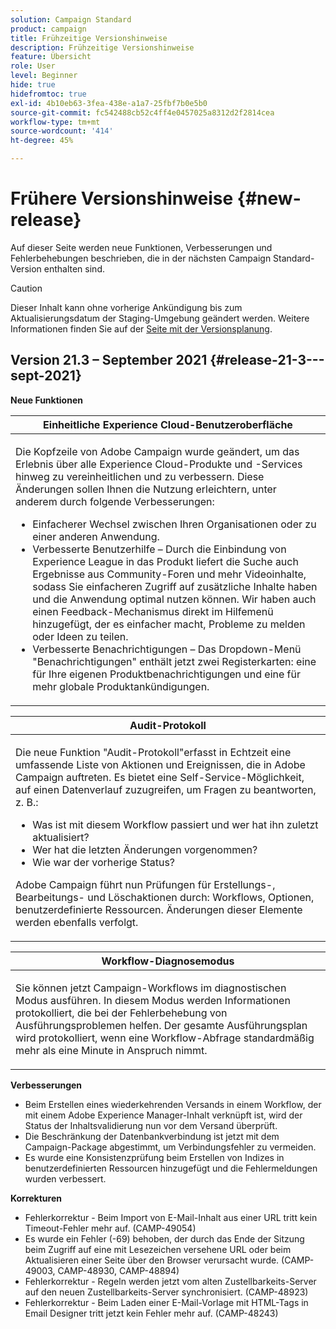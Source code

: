 ```yaml
---
solution: Campaign Standard
product: campaign
title: Frühzeitige Versionshinweise
description: Frühzeitige Versionshinweise
feature: Übersicht
role: User
level: Beginner
hide: true
hidefromtoc: true
exl-id: 4b10eb63-3fea-438e-a1a7-25fbf7b0e5b0
source-git-commit: fc542488cb52c4ff4e0457025a8312d2f2814cea
workflow-type: tm+mt
source-wordcount: '414'
ht-degree: 45%

---
```


# Frühere Versionshinweise {#new-release}

Auf dieser Seite werden neue Funktionen, Verbesserungen und Fehlerbehebungen beschrieben, die in der nächsten Campaign Standard-Version enthalten sind.

>[!CAUTION]
>
> Dieser Inhalt kann ohne vorherige Ankündigung bis zum Aktualisierungsdatum der Staging-Umgebung geändert werden. Weitere Informationen finden Sie auf der [Seite mit der Versionsplanung](../../rn/using/release-planning.md).


## Version 21.3 – September 2021 {#release-21-3---sept-2021}


**Neue Funktionen**


<table> 
<thead> 
<tr> 
<th> <strong>Einheitliche Experience Cloud-Benutzeroberfläche</strong><br /> </th> 
</tr> 
</thead> 
<tbody> 
<tr> 
<td>
<p>Die Kopfzeile von Adobe Campaign wurde geändert, um das Erlebnis über alle Experience Cloud-Produkte und -Services hinweg zu vereinheitlichen und zu verbessern. Diese Änderungen sollen Ihnen die Nutzung erleichtern, unter anderem durch folgende Verbesserungen:</p>
<ul>
<li>Einfacherer Wechsel zwischen Ihren Organisationen oder zu einer anderen Anwendung.</li>
<li>Verbesserte Benutzerhilfe – Durch die Einbindung von Experience League in das Produkt liefert die Suche auch Ergebnisse aus Community-Foren und mehr Videoinhalte, sodass Sie einfacheren Zugriff auf zusätzliche Inhalte haben und die Anwendung optimal nutzen können. Wir haben auch einen Feedback-Mechanismus direkt im Hilfemenü hinzugefügt, der es einfacher macht, Probleme zu melden oder Ideen zu teilen.</li>
<li>Verbesserte Benachrichtigungen – Das Dropdown-Menü "Benachrichtigungen" enthält jetzt zwei Registerkarten: eine für Ihre eigenen Produktbenachrichtigungen und eine für mehr globale Produktankündigungen.</li>
</ul>
<!--<p>For more information refer to the <a href="../../start/using/interface-description.md#top-bar">detailed documentation</a>.
</p>-->
</td> 
</tr> 
</tbody> 
</table>

<table> 
<thead> 
<tr> 
<th> <strong>Audit-Protokoll</strong><br /> </th> 
</tr> 
</thead> 
<tbody> 
<tr> 
<td>
<p>Die neue Funktion "Audit-Protokoll"erfasst in Echtzeit eine umfassende Liste von Aktionen und Ereignissen, die in Adobe Campaign auftreten. Es bietet eine Self-Service-Möglichkeit, auf einen Datenverlauf zuzugreifen, um Fragen zu beantworten, z. B.:</p>
<ul>
<li>Was ist mit diesem Workflow passiert und wer hat ihn zuletzt aktualisiert?</li>
<li>Wer hat die letzten Änderungen vorgenommen?</li>
<li>Wie war der vorherige Status?</li>
</ul>
<p>Adobe Campaign führt nun Prüfungen für Erstellungs-, Bearbeitungs- und Löschaktionen durch: Workflows, Optionen, benutzerdefinierte Ressourcen. Änderungen dieser Elemente werden ebenfalls verfolgt.</p>
<!--<p>For more information refer to the <a href="../../administration/using/audit.md">detailed documentation</a>.
</p>-->
</td> 
</tr> 
</tbody> 
</table>


<table> 
<thead> 
<tr> 
<th> <strong>Workflow-Diagnosemodus</strong><br /> </th> 
</tr> 
</thead> 
<tbody> 
<tr> 
<td>
<p>Sie können jetzt Campaign-Workflows im diagnostischen Modus ausführen. In diesem Modus werden Informationen protokolliert, die bei der Fehlerbehebung von Ausführungsproblemen helfen. Der gesamte Ausführungsplan wird protokolliert, wenn eine Workflow-Abfrage standardmäßig mehr als eine Minute in Anspruch nimmt.</p>
<!--<p>For more information refer to the <a href="../../administration/using/audit.md">detailed documentation</a>.
</p>-->
</td> 
</tr> 
</tbody> 
</table>

**Verbesserungen**

* Beim Erstellen eines wiederkehrenden Versands in einem Workflow, der mit einem Adobe Experience Manager-Inhalt verknüpft ist, wird der Status der Inhaltsvalidierung nun vor dem Versand überprüft.
* Die Beschränkung der Datenbankverbindung ist jetzt mit dem Campaign-Package abgestimmt, um Verbindungsfehler zu vermeiden.
* Es wurde eine Konsistenzprüfung beim Erstellen von Indizes in benutzerdefinierten Ressourcen hinzugefügt und die Fehlermeldungen wurden verbessert.

**Korrekturen**

* Fehlerkorrektur - Beim Import von E-Mail-Inhalt aus einer URL tritt kein Timeout-Fehler mehr auf. (CAMP-49054)
* Es wurde ein Fehler (-69) behoben, der durch das Ende der Sitzung beim Zugriff auf eine mit Lesezeichen versehene URL oder beim Aktualisieren einer Seite über den Browser verursacht wurde. (CAMP-49003, CAMP-48930, CAMP-48894)
* Fehlerkorrektur - Regeln werden jetzt vom alten Zustellbarkeits-Server auf den neuen Zustellbarkeits-Server synchronisiert. (CAMP-48923)
* Fehlerkorrektur - Beim Laden einer E-Mail-Vorlage mit HTML-Tags in Email Designer tritt jetzt kein Fehler mehr auf. (CAMP-48243)
